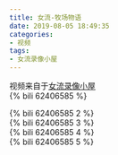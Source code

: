 ```yaml
---
title: 女流-牧场物语
date: 2019-08-05 18:49:35
categories:
- 视频
tags:
- 女流录像小屋
---
```

视频来自于<a href="https://space.bilibili.com/29418340/video" target="_blank">女流录像小屋</a><br/> 
{% bili 62406585 %}
<br/>
<!--more-->

{% bili 62406585 2 %}
<br/>
{% bili 62406585 3 %}
<br/>
{% bili 62406585 4 %}
<br/>
{% bili 62406585 5 %}
<br/>
